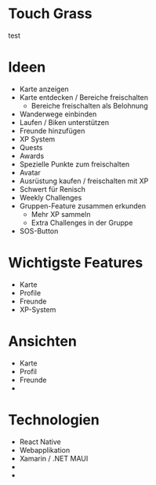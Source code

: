 # Touch Grass

test

# Ideen

- Karte anzeigen
- Karte entdecken / Bereiche freischalten
    - Bereiche freischalten als Belohnung
- Wanderwege einbinden
- Laufen / Biken unterstützen
- Freunde hinzufügen
- XP System
- Quests
- Awards
- Spezielle Punkte zum freischalten
- Avatar
- Ausrüstung kaufen / freischalten mit XP
- Schwert für Renisch
- Weekly Challenges
- Gruppen-Feature zusammen erkunden
    - Mehr XP sammeln
    - Extra Challenges in der Gruppe
- SOS-Button

# Wichtigste Features

- Karte
- Profile
- Freunde
- XP-System

# Ansichten

- Karte
- Profil
- Freunde
- 

# Technologien

- React Native
- Webapplikation
- Xamarin / .NET MAUI
- 
-